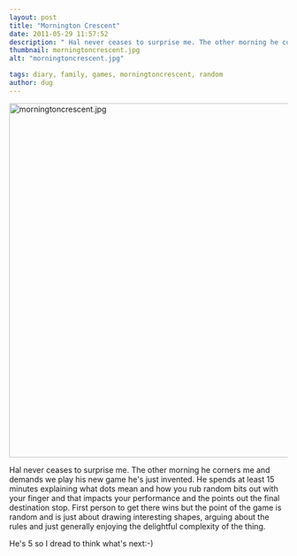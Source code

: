 ```yaml
---
layout: post
title: "Mornington Crescent"
date: 2011-05-29 11:57:52
description: " Hal never ceases to surprise me. The other morning he corners me and demands we play his new game he&#8217;s just invented. He spends at least 15 minutes explaining what dots mean and how you rub random bits out&#8230;"
thumbnail: morningtoncrescent.jpg
alt: "morningtoncrescent.jpg"

tags: diary, family, games, morningtoncrescent, random
author: dug
---
```


<p><a href="http://donkeyontheedge.com/assets_c/2011/06/morningtoncrescent-624.html" onclick="window.open('http://donkeyontheedge.com/assets_c/2011/06/morningtoncrescent-624.html','popup','width=1024,height=765,scrollbars=no,resizable=no,toolbar=no,directories=no,location=no,menubar=no,status=no,left=0,top=0'); return false"><img src="http://donkeyontheedge.com/assets_c/2011/06/morningtoncrescent-thumb-580x433-624.jpg" width="640" foo="433" alt="morningtoncrescent.jpg"  style="" /></a></p>

<p>Hal never ceases to surprise me. The other morning he corners me and demands we play his new game he's just invented. He spends at least 15 minutes explaining what dots mean and how you rub random bits out with your finger and that impacts your performance and the points out the final destination stop. First person to get there wins but the point of the game is random and is just about drawing interesting shapes, arguing about the rules and just generally enjoying the delightful complexity of the thing.</p>

<p>He's 5 so I dread to think what's next:-)</p>

